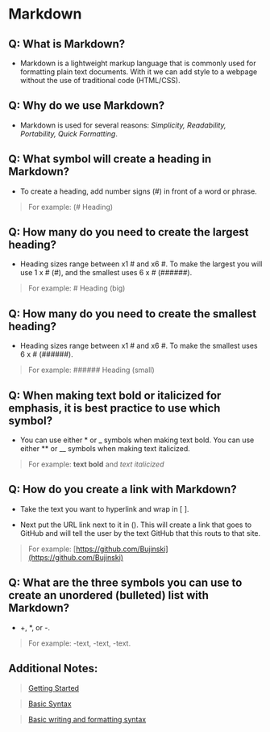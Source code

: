 # Markdown

## Q: What is Markdown?

- Markdown is a lightweight markup language that is commonly used for formatting plain text documents. With it we can add style to a webpage without the use of traditional code (HTML/CSS).

## Q: Why do we use Markdown?

- Markdown is used for several reasons: *Simplicity, Readability, Portability, Quick Formatting*.

## Q: What symbol will create a heading in Markdown?

- To create a heading, add number signs (#) in front of a word or phrase.

> For example: (# Heading)

## Q: How many do you need to create the largest heading?

- Heading sizes range between x1 # and x6 #. To make the largest you will use 1 x # (#), and the smallest uses 6 x # (######).

> For example: # Heading (big)

## Q: How many do you need to create the smallest heading?

- Heading sizes range between x1 # and x6 #. To make the smallest uses 6 x # (######).

> For example: ###### Heading (small)

## Q: When making text bold or italicized for emphasis, it is best practice to use which symbol?

- You can use either * or _ symbols when making text bold. You can use either ** or __ symbols when making text italicized.

> For example: **text bold** and *text italicized*

## Q: How do you create a link with Markdown?

- Take the text you want to hyperlink and wrap in [ ].

- Next put the URL link next to it in (). This will create a link that goes to GitHub and will tell the user by the text GitHub that this routs to that site.
  
> For example: [https://github.com/Bujinski](https://github.com/Bujinski)

## Q: What are the three symbols you can use to create an unordered (bulleted) list with Markdown?

- +, *, or -.

> For example: -text, -text, -text.

## Additional Notes:

> [Getting Started](https://www.markdownguide.org/getting-started/)

> [Basic Syntax](https://www.markdownguide.org/basic-syntax/)

> [Basic writing and formatting syntax](https://docs.github.com/en/get-started/writing-on-github/getting-started-with-writing-and-formatting-on-github/basic-writing-and-formatting-syntax)

